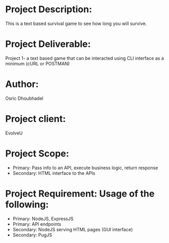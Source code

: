 # Project Description: 
This is a text based survival game to see how long you will survive. 

# Project Deliverable: 
Project 1- a text based game that can be interacted using CLI interface as a minimum (cURL or POSTMAN)

# Author: 
Osric Dhoubhadel

# Project client: 
EvolveU 

# Project Scope: 
* Primary: Pass info to an API, execute business logic, return response
* Secondary: HTML interface to the APIs

# Project Requirement: Usage of the following:
* Primary: NodeJS, ExpressJS
* Primary: API endpoints
* Secondary: NodeJS serving HTML pages (GUI interface)
* Secondary: PugJS
